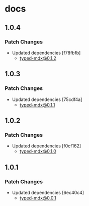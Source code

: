 # docs

## 1.0.4

### Patch Changes

- Updated dependencies [f78fbfb]
  - typed-mdx@0.1.2

## 1.0.3

### Patch Changes

- Updated dependencies [75cdf4a]
  - typed-mdx@0.1.1

## 1.0.2

### Patch Changes

- Updated dependencies [f0cf162]
  - typed-mdx@0.1.0

## 1.0.1

### Patch Changes

- Updated dependencies [6ec40c4]
  - typed-mdx@0.0.1
